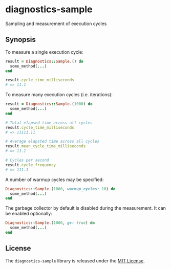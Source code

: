 # diagnostics-sample

Sampling and measurement of execution cycles

## Synopsis

To measure a single execution cycle:

```ruby
result = Diagnostics::Sample.() do
  some_method(...)
end

result.cycle_time_milliseconds
# => 11.1
```

To measure many execution cycles (i.e. iterations):

```ruby
result = Diagnostics::Sample.(1000) do
  some_method(...)
end

# Total elapsed time across all cycles
result.cycle_time_milliseconds
# => 11111.11

# Average elapsted time across all cycles
result.mean_cycle_time_milliseconds
# => 11.1

# Cycles per second
result.cycle_frequency
# => 111.1
```

A number of warmup cycles may be specified:

```ruby
Diagnostics::Sample.(1000, warmup_cycles: 10) do
  some_method(...)
end
```

The garbage collector by default is disabled during the measurement. It can be enabled optionally:

```ruby
Diagnostics::Sample.(1000, gc: true) do
  some_method(...)
end
```

## License

The `diagnostics-sample` library is released under the [MIT License](https://github.com/eventide-project/diagnostics-sample/blob/master/MIT-License.txt).
